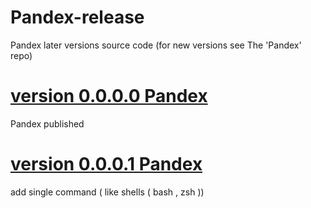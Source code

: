 # Pandex-release
Pandex later versions source code (for new versions see The 'Pandex' repo)

# [version 0.0.0.0 Pandex]()
Pandex published
#  [version 0.0.0.1 Pandex]()
add single command ( like shells ( bash , zsh ))
